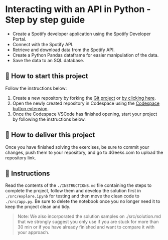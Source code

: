 <!-- hide -->
# Interacting with an API in Python - Step by step guide
<!-- endhide -->

+ Create a Spotify developer application using the Spotify Developer Portal.
+ Connect with the Spotify API.
+ Retrieve and download data from the Spotify API.
+ Create a Python Pandas dataframe for easier manipulation of the data.
+ Save the data to an SQL database.
  
 <onlyfor saas="false" withBanner="false">

## 🌱 How to start this project

Follow the instructions below:

1. Create a new repository by forking the [Git project](https://github.com/4GeeksAcademy/interacting-with-api-python-project-tutorial) or [by clicking here](https://github.com/4GeeksAcademy/interacting-with-api-python-project-tutorial/fork).
2. Open the newly created repository in Codespace using the [Codespace button extension](https://docs.github.com/en/codespaces/developing-in-codespaces/creating-a-codespace-for-a-repository#creating-a-codespace-for-a-repository).
3. Once the Codespace VSCode has finished opening, start your project by following the instructions below.

</onlyfor>

## 🚛 How to deliver this project

Once you have finished solving the exercises, be sure to commit your changes, push them to your repository, and go to 4Geeks.com to upload the repository link.

## 📝 Instructions

Read the contents of the `./INSTRUCTIONS.md` file containing the steps to complete the project, follow them and develop the solution first in `./src/explore.ipynb` for testing and then move the clean code to `./src/app.py`. Be sure to delete the notebook once you no longer need it to keep the project clean and tidy.

> Note: We also incorporated the solution samples on ./src/solution.md that we strongly suggest you only use if you are stuck for more than 30 min or if you have already finished and want to compare it with your approach.
